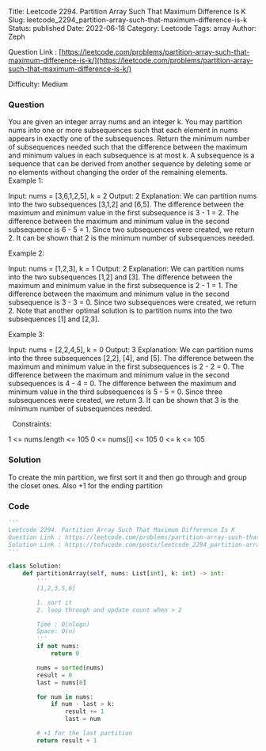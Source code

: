 Title: Leetcode 2294. Partition Array Such That Maximum Difference Is K
Slug: leetcode_2294_partition-array-such-that-maximum-difference-is-k
Status: published
Date: 2022-06-18
Category: Leetcode
Tags: array
Author: Zeph

Question Link : [https://leetcode.com/problems/partition-array-such-that-maximum-difference-is-k/](https://leetcode.com/problems/partition-array-such-that-maximum-difference-is-k/)

Difficulty: Medium

### Question
You are given an integer array nums and an integer k. You may partition nums into one or more subsequences such that each element in nums appears in exactly one of the subsequences.
Return the minimum number of subsequences needed such that the difference between the maximum and minimum values in each subsequence is at most k.
A subsequence is a sequence that can be derived from another sequence by deleting some or no elements without changing the order of the remaining elements.
 
Example 1:

Input: nums = [3,6,1,2,5], k = 2
Output: 2
Explanation:
We can partition nums into the two subsequences [3,1,2] and [6,5].
The difference between the maximum and minimum value in the first subsequence is 3 - 1 = 2.
The difference between the maximum and minimum value in the second subsequence is 6 - 5 = 1.
Since two subsequences were created, we return 2. It can be shown that 2 is the minimum number of subsequences needed.

Example 2:

Input: nums = [1,2,3], k = 1
Output: 2
Explanation:
We can partition nums into the two subsequences [1,2] and [3].
The difference between the maximum and minimum value in the first subsequence is 2 - 1 = 1.
The difference between the maximum and minimum value in the second subsequence is 3 - 3 = 0.
Since two subsequences were created, we return 2. Note that another optimal solution is to partition nums into the two subsequences [1] and [2,3].

Example 3:

Input: nums = [2,2,4,5], k = 0
Output: 3
Explanation:
We can partition nums into the three subsequences [2,2], [4], and [5].
The difference between the maximum and minimum value in the first subsequences is 2 - 2 = 0.
The difference between the maximum and minimum value in the second subsequences is 4 - 4 = 0.
The difference between the maximum and minimum value in the third subsequences is 5 - 5 = 0.
Since three subsequences were created, we return 3. It can be shown that 3 is the minimum number of subsequences needed.

 
Constraints:

1 <= nums.length <= 105
0 <= nums[i] <= 105
0 <= k <= 105

### Solution

To create the min partition, we first sort it and then go through and group the closet ones. Also +1 for the ending partition 

### Code
```python
'''
Leetcode 2294. Partition Array Such That Maximum Difference Is K
Question Link : https://leetcode.com/problems/partition-array-such-that-maximum-difference-is-k/
Solution Link : https://tofucode.com/posts/leetcode_2294_partition-array-such-that-maximum-difference-is-k.html
'''

class Solution:
    def partitionArray(self, nums: List[int], k: int) -> int:
        '''
        [1,2,3,5,6]

        1. sort it
        2. loop through and update count when > 2

        Time : O(nlogn)
        Space: O(n)
        '''
        if not nums:
            return 0

        nums = sorted(nums)
        result = 0
        last = nums[0]

        for num in nums:
            if num - last > k:
                result += 1
                last = num

        # +1 for the last partition
        return result + 1
```

